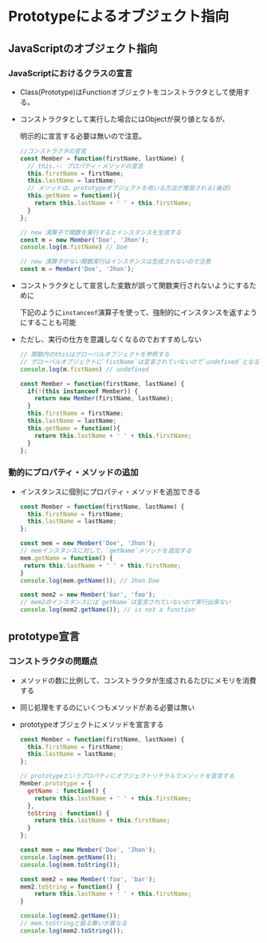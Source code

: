 # Prototypeによるオブジェクト指向

## JavaScriptのオブジェクト指向

### JavaScriptにおけるクラスの宣言

- Class(Prototype)はFunctionオブジェクトをコンストラクタとして使用する。

- コンストラクタとして実行した場合にはObjectが戻り値となるが、

   明示的に宣言する必要は無いので注意。

  ```javascript
  //コンストラクタの宣言
  const Member = function(firstName, lastName) {
    // this.~: プロパティ・メソッドの宣言
    this.firstName = firstName;
    this.lastName = lastName;
    // メソッドは、prototypeオブジェクトを用いる方法が推奨される(後述)
    this.getName = function(){
      return this.lastName + ' ' + this.firstName;
    }
  };

  // new 演算子で関数を実行するとインスタンスを生成する
  const m = new Member('Doe', 'Jhon');
  console.log(m.fistName) // Doe

  // new 演算子がない関数実行はインスタンスは生成されないので注意
  const m = Member('Doe', 'Jhon');
  ```

- コンストラクタとして宣言した変数が誤って関数実行されないようにするために

   下記のように`instanceof`演算子を使って、強制的にインスタンスを返すようにすることも可能

- ただし、実行の仕方を意識しなくなるのでおすすめしない
  ```javascript
  // 関数内のthisはグローバルオブジェクトを参照する
  // グローバルオブジェクトに`fistName`は宣言されていないので`undefined`となる
  console.log(m.fistName) // undefined

  const Member = function(firstName, lastName) {
    if(!(this instanceof Member)) {
      return new Member(firstName, lastName);
    }
    this.firstName = firstName;
    this.lastName = lastName;
    this.getName = function(){
      return this.lastName + ' ' + this.firstName;
    }
  };
  ```

### 動的にプロパティ・メソッドの追加

- インスタンスに個別にプロパティ・メソッドを追加できる

  ```JavaScript
  const Member = function(firstName, lastName) {
    this.firstName = firstName;
    this.lastName = lastName;
  };

  const mem = new Member('Doe', 'Jhon');
  // memインスタンスに対して、`getName`メソッドを追加する
  mem.getName = function() {
   return this.lastName + ' ' + this.firstName;
  }
  console.log(mem.getName()); // Jhon Doe

  const mem2 = new Member('bar', 'foo');
  // mem2のインスタンスには`getName`は宣言されていないので実行出来ない
  console.log(mem2.getName()); // is not a function
  ```
## prototype宣言

### コンストラクタの問題点

- メソッドの数に比例して、コンストラクタが生成されるたびにメモリを消費する

- 同じ処理をするのにいくつもメソッドがある必要は無い

- prototypeオブジェクトにメソッドを宣言する

  ```javascript
  const Member = function(firstName, lastName) {
    this.firstName = firstName;
    this.lastName = lastName;
  };

  // prototypeというプロパティにオブジェクトリテラルでメソッドを宣言する
  Member.prototype = {
    getName : function() {
      return this.lastName + ' ' + this.firstName;
    },
    toString : function() {
      return this.lastName + this.firstName;
    }
  };

  const mem = new Member('Doe', 'Jhon');
  console.log(mem.getName());
  console.log(mem.toString());

  const mem2 = new Member('foo', 'bar');
  mem2.toString = function() {
      return this.lastName + ' ' + this.firstName;
  }

  console.log(mem2.getName());
  // mem.toStringと振る舞いが異なる
  console.log(mem2.toString());
  ```


